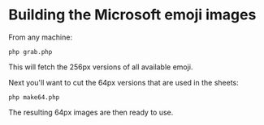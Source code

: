 # Building the Microsoft emoji images

From any machine:

    php grab.php

This will fetch the 256px versions of all available emoji.

Next you'll want to cut the 64px versions that are used in the sheets:

    php make64.php

The resulting 64px images are then ready to use.
